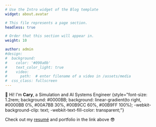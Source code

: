 ```yaml
---
# Use the Intro widget of the Blog template
widget: about.avatar

# This file represents a page section.
headless: true

# Order that this section will appear in.
weight: 10

author: admin
#design:
#  background:
#    color: '#090a0b'
#    text_color_light: true
#    video:
#      path:  # enter filename of a video in /assets/media
#  css_class: fullscreen
---
```


👋 Hi! I'm **Cary**, a Simulation and AI Systems Engineer
{style="font-size: 1.2rem; background: #0000BB; background: linear-gradient(to right, #0000BB 0%, #00A7BB 30%, #00B9CC 60%, #00B9FF 100%); -webkit-background-clip: text; -webkit-text-fill-color: transparent;"}

Check out my [resumé](caryrandazzo.github.io/portfolio/about/) and portfolio in the link above 😎
